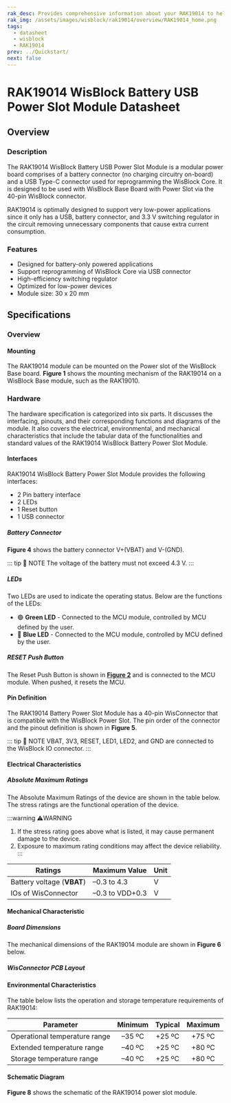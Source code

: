 ```yaml
---
rak_desc: Provides comprehensive information about your RAK19014 to help you use it. This information includes technical specifications, characteristics, and requirements, and it also discusses the device components.
rak_img: /assets/images/wisblock/rak19014/overview/RAK19014_home.png
tags:
  - datasheet
  - wisblock
  - RAK19014
prev: ../Quickstart/
next: false
---
```


# RAK19014 WisBlock Battery USB Power Slot Module Datasheet

## Overview

### Description

The RAK19014 WisBlock Battery USB Power Slot Module is a modular power board comprises of a battery connector (no charging circuitry on-board) and a USB Type-C connector used for reprogramming the WisBlock Core. It is designed to be used with WisBlock Base Board with Power Slot via the 40-pin WisBlock connector.

RAK19014 is optimally designed to support very low-power applications since it only has a USB, battery connector, and 3.3&nbsp;V switching regulator in the circuit removing unnecessary components that cause extra current consumption.

### Features

- Designed for battery-only powered applications
- Support reprogramming of WisBlock Core via USB connector
- High-efficiency switching regulator
- Optimized for low-power devices
- Module size: 30 x 20&nbsp;mm

## Specifications

### Overview

#### Mounting

The RAK19014 module can be mounted on the Power slot of the WisBlock Base board. **Figure 1** shows the mounting mechanism of the RAK19014 on a WisBlock Base module, such as the RAK19010.

<rk-img
  src="/assets/images/wisblock/rak19014/datasheet/mounting-mechanism.png"
  width="55%"
  caption="RAK19014 mounting mechanism on a WisBlock Base module"
/>

### Hardware

The hardware specification is categorized into six parts. It discusses the interfacing, pinouts, and their corresponding functions and diagrams of the module. It also covers the electrical, environmental, and mechanical characteristics that include the tabular data of the functionalities and standard values of the RAK19014 WisBlock Battery Power Slot Module.

#### Interfaces

RAK19014 WisBlock Battery Power Slot Module provides the following interfaces:

* 2 Pin battery interface 
* 2 LEDs
* 1 Reset button
* 1 USB connector 

<rk-img
  src="/assets/images/wisblock/rak19014/datasheet/usb-batt-reset.png"
  width="50%"
  caption="USB, battery, and reset"
/>

<rk-img
  src="/assets/images/wisblock/rak19014/datasheet/boart-to-board-connector.png"
  width="50%"
  caption="WisBlock 40-pin board-to-board connector"
/>

##### Battery Connector

**Figure 4** shows the battery connector V+(VBAT) and V-(GND).

<rk-img
  src="/assets/images/wisblock/rak19014/datasheet/battery-polarity.png"
  width="50%"
  caption="Battery polarity"
/>

::: tip 📝 NOTE
The voltage of the battery must not exceed 4.3&nbsp;V.
:::  

##### LEDs

Two LEDs are used to indicate the operating status. Below are the functions of the LEDs:

- 🟢 **Green LED** - Connected to the MCU module, controlled by MCU defined by the user.
- 🔵 **Blue LED** - Connected to the MCU module, controlled by MCU defined by the user.

##### RESET Push Button

The Reset Push Button is shown in [**Figure 2**](#interfaces) and is connected to the MCU module. When pushed, it resets the MCU.

#### Pin Definition

The RAK19014 Battery Power Slot Module has a 40-pin WisConnector that is compatible with the WisBlock Power Slot. The pin order of the connector and the pinout definition is shown in **Figure 5**. 

::: tip 📝 NOTE
VBAT, 3V3, RESET, LED1, LED2, and GND are connected to the WisBlock IO connector.
:::  

<rk-img
  src="/assets/images/wisblock/rak19014/datasheet/pinout.png"
  width="60%"
  caption="RAK19014 pinout diagram"
/>

#### Electrical Characteristics

##### Absolute Maximum Ratings

The Absolute Maximum Ratings of the device are shown in the table below. The stress ratings are the functional operation of the device. 

:::warning ⚠️WARNING
1. If the stress rating goes above what is listed, it may cause permanent damage to the device.
2. Exposure to maximum rating conditions may affect the device reliability.
:::

| Ratings                    | Maximum Value   | Unit |
| -------------------------- | --------------- | ---- |
| Battery voltage (**VBAT**) | –0.3 to 4.3     | V    |
| IOs of WisConnector        | –0.3 to VDD+0.3 | V    |

#### Mechanical Characteristic

##### Board Dimensions

The mechanical dimensions of the RAK19014 module are shown in **Figure 6** below.

<rk-img
  src="/assets/images/wisblock/rak19014/datasheet/mechanical-dimensions.png"
  width="75%"
  caption="RAK19014 mechanical dimensions"
/>

##### WisConnector PCB Layout

<rk-img
  src="/assets/images/wisblock/rak19014/datasheet/wisconnector-pcb.png"
  width="100%"
  caption="WisConnector PCB footprint and recommendations"
/>

#### Environmental Characteristics

The table below lists the operation and storage temperature requirements of RAK19014:

| **Parameter**                 | **Minimum** | **Typical** | **Maximum** |
| ----------------------------- | :---------: | :---------: | :---------: |
| Operational temperature range | –35&nbsp;ºC | +25&nbsp;ºC | +75&nbsp;ºC |
| Extended temperature range    | –40&nbsp;ºC | +25&nbsp;ºC | +80&nbsp;ºC |
| Storage temperature range     | –40&nbsp;ºC | +25&nbsp;ºC | +80&nbsp;ºC |

#### Schematic Diagram

**Figure 8** shows the schematic of the RAK19014 power slot module.

<rk-img
  src="/assets/images/wisblock/rak19014/datasheet/rak19014-schematic.png"
  width="100%"
  caption="RAK19014 schematics"
/>